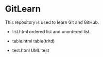 # GitLearn
This repository is used to learn Git and GitHub.

* list.html
ordered list and unordered list.

* table.html
table(tr/td)

* test.html
UML test
